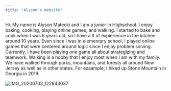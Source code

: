 ```yaml
---
title: "Alyson's Website"
---
```

Hi. My name is Alyson Matecki and I am a junior in Highschool. I enjoy baking, cooking, playing online games, and walking. I started to bake and cook when I was 6 years old, so I have a lt of expierience in the kitchen: around 10 years. Even since I was in elementary school, I played online games that were centered around logic since I enjoy problem solving. Currently, I have been playing one game all about strategizing and teamwork. Walking is a hobby that I enjoy most when I am with my family. We have walked through parks, mountains, and forests all around New Jersey as well as in other states. For exaample, I hiked up Stone Mountain in Georgia in 2019. 

![IMG_20200703_122943037](https://user-images.githubusercontent.com/84041082/119523762-05a79e00-bd4b-11eb-9f5c-f9f28bbc4dcb.jpg)
